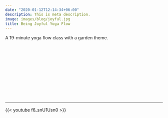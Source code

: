 ```yaml
---
date: "2020-01-12T12:14:34+06:00"
description: This is meta description.
image: images/blog/joyful.jpg
title: Being Joyful Yoga Flow
---
```

  


A 19-minute yoga flow class with a garden theme. 


&nbsp;

&nbsp;

&nbsp;

&nbsp;

&nbsp;

&nbsp;

---

{{< youtube f6_snU1Usn0 >}}

